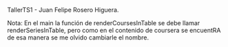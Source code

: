 TallerTS1 - Juan Felipe Rosero Higuera.

Nota: En el main la función de renderCoursesInTable se debe llamar renderSeriesInTable, pero como en el contenido de coursera se encuentRA de esa manera se me olvido cambiarle el nombre.
